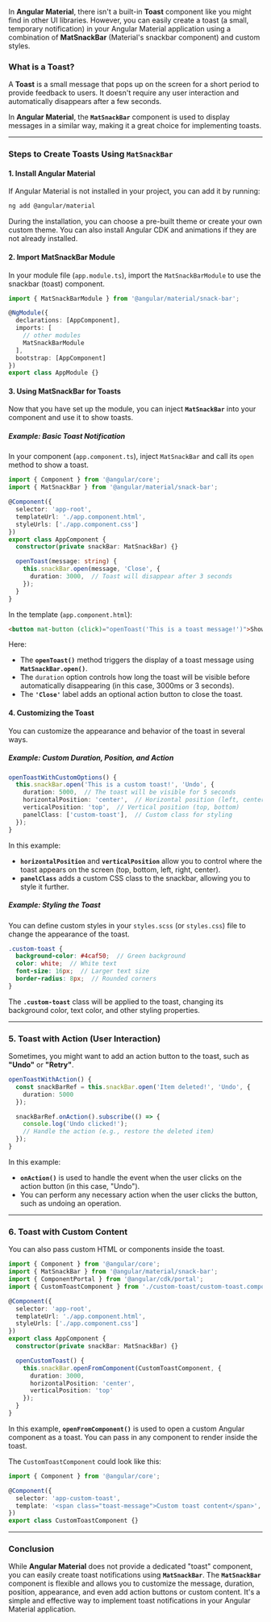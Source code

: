 In **Angular Material**, there isn't a built-in **Toast** component like you might find in other UI libraries. However, you can easily create a toast (a small, temporary notification) in your Angular Material application using a combination of **MatSnackBar** (Material's snackbar component) and custom styles.

### What is a Toast?

A **Toast** is a small message that pops up on the screen for a short period to provide feedback to users. It doesn't require any user interaction and automatically disappears after a few seconds.

In **Angular Material**, the **`MatSnackBar`** component is used to display messages in a similar way, making it a great choice for implementing toasts.

---

### Steps to Create Toasts Using `MatSnackBar`

#### 1. **Install Angular Material**

If Angular Material is not installed in your project, you can add it by running:

```bash
ng add @angular/material
```

During the installation, you can choose a pre-built theme or create your own custom theme. You can also install Angular CDK and animations if they are not already installed.

#### 2. **Import MatSnackBar Module**

In your module file (`app.module.ts`), import the `MatSnackBarModule` to use the snackbar (toast) component.

```typescript
import { MatSnackBarModule } from '@angular/material/snack-bar';

@NgModule({
  declarations: [AppComponent],
  imports: [
    // other modules
    MatSnackBarModule
  ],
  bootstrap: [AppComponent]
})
export class AppModule {}
```

#### 3. **Using MatSnackBar for Toasts**

Now that you have set up the module, you can inject **`MatSnackBar`** into your component and use it to show toasts.

##### Example: Basic Toast Notification

In your component (`app.component.ts`), inject `MatSnackBar` and call its `open` method to show a toast.

```typescript
import { Component } from '@angular/core';
import { MatSnackBar } from '@angular/material/snack-bar';

@Component({
  selector: 'app-root',
  templateUrl: './app.component.html',
  styleUrls: ['./app.component.css']
})
export class AppComponent {
  constructor(private snackBar: MatSnackBar) {}

  openToast(message: string) {
    this.snackBar.open(message, 'Close', {
      duration: 3000,  // Toast will disappear after 3 seconds
    });
  }
}
```

In the template (`app.component.html`):

```html
<button mat-button (click)="openToast('This is a toast message!')">Show Toast</button>
```

Here:
- The **`openToast()`** method triggers the display of a toast message using **`MatSnackBar.open()`**.
- The `duration` option controls how long the toast will be visible before automatically disappearing (in this case, 3000ms or 3 seconds).
- The **`'Close'`** label adds an optional action button to close the toast.

#### 4. **Customizing the Toast**

You can customize the appearance and behavior of the toast in several ways.

##### Example: Custom Duration, Position, and Action

```typescript
openToastWithCustomOptions() {
  this.snackBar.open('This is a custom toast!', 'Undo', {
    duration: 5000,  // The toast will be visible for 5 seconds
    horizontalPosition: 'center',  // Horizontal position (left, center, right)
    verticalPosition: 'top',  // Vertical position (top, bottom)
    panelClass: ['custom-toast'],  // Custom class for styling
  });
}
```

In this example:
- **`horizontalPosition`** and **`verticalPosition`** allow you to control where the toast appears on the screen (top, bottom, left, right, center).
- **`panelClass`** adds a custom CSS class to the snackbar, allowing you to style it further.

##### Example: Styling the Toast

You can define custom styles in your `styles.scss` (or `styles.css`) file to change the appearance of the toast.

```scss
.custom-toast {
  background-color: #4caf50;  // Green background
  color: white;  // White text
  font-size: 16px;  // Larger text size
  border-radius: 8px;  // Rounded corners
}
```

The **`.custom-toast`** class will be applied to the toast, changing its background color, text color, and other styling properties.

---

### 5. **Toast with Action (User Interaction)**

Sometimes, you might want to add an action button to the toast, such as **"Undo"** or **"Retry"**.

```typescript
openToastWithAction() {
  const snackBarRef = this.snackBar.open('Item deleted!', 'Undo', {
    duration: 5000
  });

  snackBarRef.onAction().subscribe(() => {
    console.log('Undo clicked!');
    // Handle the action (e.g., restore the deleted item)
  });
}
```

In this example:
- **`onAction()`** is used to handle the event when the user clicks on the action button (in this case, "Undo").
- You can perform any necessary action when the user clicks the button, such as undoing an operation.

---

### 6. **Toast with Custom Content**

You can also pass custom HTML or components inside the toast.

```typescript
import { Component } from '@angular/core';
import { MatSnackBar } from '@angular/material/snack-bar';
import { ComponentPortal } from '@angular/cdk/portal';
import { CustomToastComponent } from './custom-toast/custom-toast.component';

@Component({
  selector: 'app-root',
  templateUrl: './app.component.html',
  styleUrls: ['./app.component.css']
})
export class AppComponent {
  constructor(private snackBar: MatSnackBar) {}

  openCustomToast() {
    this.snackBar.openFromComponent(CustomToastComponent, {
      duration: 3000,
      horizontalPosition: 'center',
      verticalPosition: 'top'
    });
  }
}
```

In this example, **`openFromComponent()`** is used to open a custom Angular component as a toast. You can pass in any component to render inside the toast.

The `CustomToastComponent` could look like this:

```typescript
import { Component } from '@angular/core';

@Component({
  selector: 'app-custom-toast',
  template: '<span class="toast-message">Custom toast content</span>',
})
export class CustomToastComponent {}
```

---

### Conclusion

While **Angular Material** does not provide a dedicated "toast" component, you can easily create toast notifications using **`MatSnackBar`**. The **`MatSnackBar`** component is flexible and allows you to customize the message, duration, position, appearance, and even add action buttons or custom content. It's a simple and effective way to implement toast notifications in your Angular Material application.
